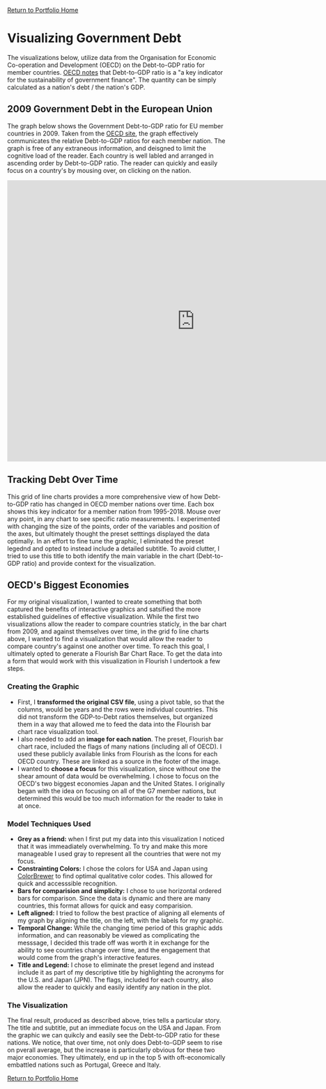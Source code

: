 [Return to Portfolio Home](https://danieldistler-1.github.io/Distler-portfolio/)


# Visualizing Government Debt

The visualizations below, utilize data from the Organisation for Economic Co-operation and Development (OECD) on the Debt-to-GDP ratio for member countries. [OECD notes](https://data.oecd.org/gga/general-government-debt.htm) that Debt-to-GDP ratio is a "a key indicator for the sustainability of government finance". The quantity can be simply calculated as a nation's debt / the nation's GDP.  

## 2009 Government Debt in the European Union 

The graph below shows the Government Debt-to-GDP ratio for EU member countries in 2009. Taken from the [OECD site](https://data.oecd.org/gga/general-government-debt.htm), the graph effectively communicates the relative Debt-to-GDP ratios for each member nation. The graph is free of any extraneous information, and deisgned to limit the cognitive load of the reader. Each country is well labled and arranged in ascending order by Debt-to-GDP ratio. The reader can quickly and easily focus on a country's by mousing over, on clicking on the nation.  

<iframe src="https://data.oecd.org/chart/6gGc" width="860" height="645" style="border: 0" mozallowfullscreen="true" webkitallowfullscreen="true" allowfullscreen="true"><a href="https://data.oecd.org/chart/6gGc" target="_blank">OECD Chart: General government debt, Total, % of GDP, Annual, 2009</a></iframe>

## Tracking Debt Over Time

This grid of line charts provides a more comprehensive view of how Debt-to-GDP ratio has changed in OECD member nations over time. Each box shows this key indicator for a member nation from 1995-2018. Mouse over any point, in any chart to see specific ratio measurements. I experimented with changing the size of the points, order of the variables and position of the axes, but ultimately thought the preset setttings displayed the data optimally. In an effort to fine tune the graphic, I eliminated the preset legednd and opted to instead include a detailed subtitle. To avoid clutter, I tried to use this title to both identify the main variable in the chart (Debt-to-GDP ratio) and provide context for the visualization.  

<div class="flourish-embed flourish-chart" data-src="visualisation/5272840"><script src="https://public.flourish.studio/resources/embed.js"></script></div>

## OECD's Biggest Economies 

For my original visualization, I wanted to create something that both captured the benefits of interactive graphics and satsified the more established guidelines of effective visualization. While the first two visualizations allow the reader to compare countries staticly, in the bar chart from 2009, and against themselves over time, in the grid fo line charts above, I wanted to find a visualization that would allow the reader to compare country's against one another over time. To reach this goal, I ultimately opted to generate a Flourish Bar Chart Race. To get the data into a form that would work with this visualization in Flourish I undertook a few steps. 

### Creating the Graphic 
- First, I **transformed the original CSV file**, using a pivot table, so that the columns, would be years and the rows were individual countries. This did not transform the GDP-to-Debt ratios themselves, but organized them in a way that allowed me to feed the data into the Flourish bar chart race visualization tool. 
- I also needed to add an **image for each nation**. The preset, Flourish bar chart race, included the flags of many nations (including all of OECD). I used these publicly available links from Flourish as the Icons for each OECD country. These are linked as a source in the footer of the image. 
- I wanted to **choose a focus** for this visualization, since without one the shear amount of data would be overwhelming. I chose to focus on the OECD's two biggest economies Japan and the United States. I originally began with the idea on focusing on all of the G7 member nations, but determined this would be too much information for the reader to take in at once. 

### Model Techniques Used
- **Grey as a friend:** when I first put my data into this visualization I noticed that it was immeadiately overwhelming. To try and make this more manageable I used gray to represent all the countries that were not my focus. 
- **Constrainting Colors:** I chose the colors for USA and Japan using [ColorBrewer](https://colorbrewer2.org/#type=qualitative&scheme=Dark2&n=3) to find optimal qualitative color codes. This allowed for quick and accesssible recognition. 
- **Bars for comparision and simplicity:** I chose to use horizontal ordered bars for comparison. Since the data is dynamic and there are many countries, this format allows for quick and easy comparision. 
- **Left aligned:** I tried to follow the best practice of aligning all elements of my graph by aligning the title, on the left, with the labels for my graphic. 
- **Temporal Change:** While the changing time period of this graphic adds information, and can reasonably be viewed as complicating the messsage, I decided this trade off was worth it in exchange for the ability to see countries change over time, and the engagement that would come from the graph's interactive features. 
- **Title and Legend:** I chose to eliminate the preset legend and instead include it as part of my descriptive title by highlighting the acronyms for the U.S. and Japan (JPN). The flags, included for each country, also allow the reader to quickly and easily identify any nation in the plot. 

### The Visualization 

The final result, produced as described above, tries tells a particular story. The title and subtitle, put an immediate focus on the USA and Japan. From the graphic we can quikcly and easily see the Debt-to-GDP ratio for these nations. We notice, that over time, not only does Debt-to-GDP seem to rise on pverall average, but the increase is  particularly obvious for these two major economies. They ultimately, end up in the top 5 with oft-economically embattled nations such as Portugal, Greece and Italy.  

<div class="flourish-embed flourish-bar-chart-race" data-src="visualisation/5278262"><script src="https://public.flourish.studio/resources/embed.js"></script></div>

[Return to Portfolio Home](https://danieldistler-1.github.io/Distler-portfolio/)
